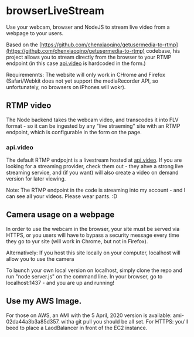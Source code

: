 # browserLiveStream
Use your webcam, browser and NodeJS to stream live video from a webpage to your users.

Based on the [https://github.com/chenxiaoqino/getusermedia-to-rtmp](https://github.com/chenxiaoqino/getusermedia-to-rtmp) codebase, 
his project allows you to stream directly from the browser to your RTMP endpoint (in this case [api.video](https://api.video) is hardcoded in the form.)

Requiremennts:  The website will only work in CHrome and Firefox (Safari/Webkit does not yet support the mediaRecorder API, so unfortunately, no browsers on iPhones will wokr).

## RTMP video
 The Node backend takes the webcam video, and transcodes it into FLV format - so it can be ingested by any "live straeming" site with an RTMP endpoint, which is configurable in the form on the page.

### api.video

The default RTMP endpojnt is a livestream hosted at [api.video](https://api.video).  If you are looking for a streaming provider, check them out - they ahve a strong live streaming service, and (if you want) will also create a video on demand version for later viewing.

Note: The RTMP endpoint in the code is streaming into my account - and I can see all your videos. Please wear pants. :D

## Camera usage on a webpage

In order to use the webcam in the browser, your site must be served via HTTPS, or you users will have to bypass a security message every time they go to yur site (will work in Chrome, but not in Firefox).  

Alternatively: If you host this site locally on your computer, localhost will allow you to use the camera

To launch your own local version on localhost, simply clone the repo and run "node server.js" on the command line. In your browser, go to  localhost:1437 - and you are up and running!

## Use my AWS Image.

For those on AWS, an AMI with the 5 April, 2020 version is available: ami-02da44a3b3a85d357.  witha  git pull you should be all set.  For HTTPS: you'll beed to place a LaodBalancer in front of the EC2 instance.


